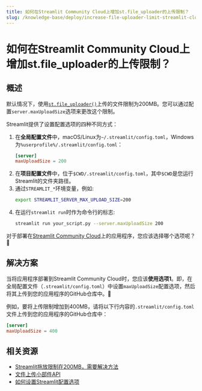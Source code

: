 ```yaml
---
title: 如何在Streamlit Community Cloud上增加st.file_uploader的上传限制？
slug: /knowledge-base/deploy/increase-file-uploader-limit-streamlit-cloud
---
```


# 如何在Streamlit Community Cloud上增加st.file_uploader的上传限制？

## 概述

默认情况下，使用[`st.file_uploader()`](/library/api-reference/widgets/st.file_uploader)上传的文件限制为200MB。您可以通过配置`server.maxUploadSize`选项来更改这个限制。

Streamlit提供了设置配置选项的四种不同方式：

1. 在**全局配置文件**中，macOS/Linux为`~/.streamlit/config.toml`，Windows为`%userprofile%/.streamlit/config.toml`：
   ```toml
   [server]
   maxUploadSize = 200
   ```
2. 在**项目配置文件**中，位于`$CWD/.streamlit/config.toml`，其中`$CWD`是您运行Streamlit的文件夹路径。
3. 通过`STREAMLIT_*`环境变量，例如:
   ```bash
   export STREAMLIT_SERVER_MAX_UPLOAD_SIZE=200
   ```
4. 在运行`streamlit run`时作为命令行的标志:
   ```bash
   streamlit run your_script.py --server.maxUploadSize 200
   ```

对于部署在[Streamlit Community Cloud](/streamlit-community-cloud)上的应用程序，您应该选择哪个选项呢？🤔

## 解决方案

当将应用程序部署到Streamlit Community Cloud时，您应该**使用选项1**。即，在全局配置文件（`.streamlit/config.toml`）中设置`maxUploadSize`配置选项，然后将其上传到您的应用程序的GitHub仓库中。🎈

例如，要将上传限制增加到400MB，请将以下行内容的`.streamlit/config.toml`文件上传到您的应用程序的GitHub仓库中：

```toml
[server]
maxUploadSize = 400
```

## 相关资源

- [Streamlit拖放限制在200MB，需要解决方法](https://discuss.streamlit.io/t/streamlit-drag-and-drop-capping-at-200mb-need-workaround/19803/2)
- [文件上传小部件API](/library/api-reference/widgets/st.file_uploader)
- [如何设置Streamlit配置选项](/library/advanced-features/configuration#set-configuration-options)
